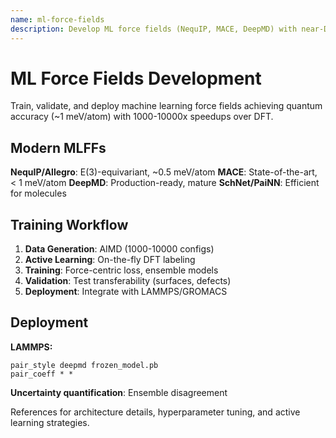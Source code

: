 ```yaml
---
name: ml-force-fields
description: Develop ML force fields (NequIP, MACE, DeepMD) with near-DFT accuracy and 1000-10000x speedups. Use when training neural network potentials from AIMD data, implementing active learning, performing uncertainty quantification, or deploying MLFFs in LAMMPS/GROMACS for production simulations.
---
```


# ML Force Fields Development

Train, validate, and deploy machine learning force fields achieving quantum accuracy (~1 meV/atom) with 1000-10000x speedups over DFT.

## Modern MLFFs

**NequIP/Allegro**: E(3)-equivariant, ~0.5 meV/atom
**MACE**: State-of-the-art, < 1 meV/atom
**DeepMD**: Production-ready, mature
**SchNet/PaiNN**: Efficient for molecules

## Training Workflow

1. **Data Generation**: AIMD (1000-10000 configs)
2. **Active Learning**: On-the-fly DFT labeling
3. **Training**: Force-centric loss, ensemble models
4. **Validation**: Test transferability (surfaces, defects)
5. **Deployment**: Integrate with LAMMPS/GROMACS

## Deployment

**LAMMPS:**
```lammps
pair_style deepmd frozen_model.pb
pair_coeff * *
```

**Uncertainty quantification**: Ensemble disagreement

References for architecture details, hyperparameter tuning, and active learning strategies.
